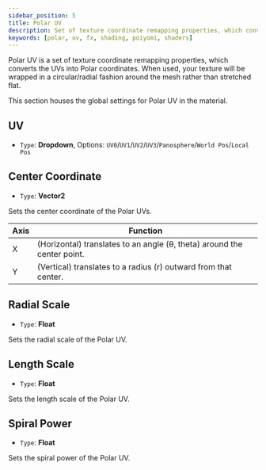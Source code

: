 ```yaml
---
sidebar_position: 5
title: Polar UV
description: Set of texture coordinate remapping properties, which converts the UVs into Polar coordinates by wrapping the texture in a circular/radial fashion.
keywords: [polar, uv, fx, shading, poiyomi, shaders]
---
```


Polar UV is a set of texture coordinate remapping properties, which converts the UVs into Polar coordinates. When used, your texture will be wrapped in a circular/radial fashion around the mesh rather than stretched flat.

This section houses the global settings for Polar UV in the material.

## UV

- `Type`: <PropertyIcon name="dropdown" />**Dropdown**, Options: `UV0`/`UV1`/`UV2`/`UV3`/`Panosphere`/`World Pos`/`Local Pos`

## Center Coordinate

- `Type`: <PropertyIcon name="vector2" />**Vector2**

Sets the center coordinate of the Polar UVs.

| Axis | Function |
| --- | --- |
| X | (Horizontal) translates to an angle (θ, theta) around the center point. |
| Y | (Vertical) translates to a radius (r) outward from that center. |

## Radial Scale

- `Type`: <PropertyIcon name="float" />**Float**

Sets the radial scale of the Polar UV.

## Length Scale

- `Type`: <PropertyIcon name="float" />**Float**

Sets the length scale of the Polar UV.

## Spiral Power

- `Type`: <PropertyIcon name="float" />**Float**

Sets the spiral power of the Polar UV.